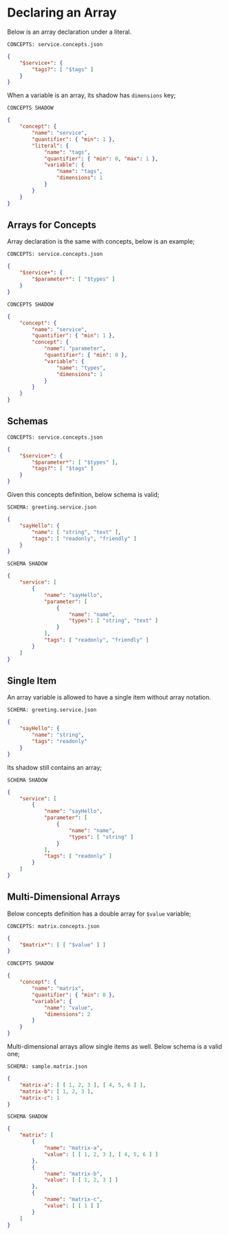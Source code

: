 # Declaring an Array

Below is an array declaration under a literal.

`CONCEPTS: service.concepts.json`

```json
{
    "$service+": {
        "tags?": [ "$tags" ]
    }
}
```

When a variable is an array, its shadow has `dimensions` key;

`CONCEPTS SHADOW`

```json
{
    "concept": {
        "name": "service",
        "quantifier": { "min": 1 },
        "literal": {
            "name": "tags",
            "quantifier": { "min": 0, "max": 1 },
            "variable": {
                "name": "tags",
                "dimensions": 1
            }
        }
    }
}
```

## Arrays for Concepts

Array declaration is the same with concepts, below is an example;

`CONCEPTS: service.concepts.json`

```json
{
    "$service+": {
        "$parameter*": [ "$types" ]
    }
}
```

`CONCEPTS SHADOW`

```json
{
    "concept": {
        "name": "service",
        "quantifier": { "min": 1 },
        "concept": {
            "name": "parameter",
            "quantifier": { "min": 0 },
            "variable": {
                "name": "types",
                "dimensions": 1
            }
        }
    }
}
```

## Schemas

`CONCEPTS: service.concepts.json`

```json
{
    "$service+": {
        "$parameter*": [ "$types" ],
        "tags?": [ "$tags" ]
    }
}
```

Given this concepts definition, below schema is valid;

`SCHEMA: greeting.service.json`

```json
{
    "sayHello": {
        "name": [ "string", "text" ],
        "tags": [ "readonly", "friendly" ]
    }
}
```

`SCHEMA SHADOW`

```json
{
    "service": [
        {
            "name": "sayHello",
            "parameter": [
                {
                    "name": "name",
                    "types": [ "string", "text" ]
                }
            ],
            "tags": [ "readonly", "friendly" ]
        }
    ]
}
```

## Single Item

An array variable is allowed to have a single item without array notation.

`SCHEMA: greeting.service.json`

```json
{
    "sayHello": {
        "name": "string",
        "tags": "readonly"
    }
}
```

Its shadow still contains an array;

`SCHEMA SHADOW`

```json
{
    "service": [
        {
            "name": "sayHello",
            "parameter": [
                {
                    "name": "name",
                    "types": [ "string" ]
                }
            ],
            "tags": [ "readonly" ]
        }
    ]
}
```

## Multi-Dimensional Arrays

Below concepts definition has a double array for `$value` variable;

`CONCEPTS: matrix.concepts.json`

```json
{
    "$matrix*": [ [ "$value" ] ]
}
```

`CONCEPTS SHADOW`

```json
{
    "concept": {
        "name": "matrix",
        "quantifier": { "min": 0 },
        "variable": {
            "name": "value",
            "dimensions": 2
        }
    }
}
```

Multi-dimensional arrays allow single items as well. Below schema is a valid
one;

`SCHEMA: sample.matrix.json`

```json
{
    "matrix-a": [ [ 1, 2, 3 ], [ 4, 5, 6 ] ],
    "matrix-b": [ 1, 2, 3 ],
    "matrix-c": 1
}
```

`SCHEMA SHADOW`

```json
{
    "matrix": [
        {
            "name": "matrix-a",
            "value": [ [ 1, 2, 3 ], [ 4, 5, 6 ] ]
        },
        {
            "name": "matrix-b",
            "value": [ [ 1, 2, 3 ] ]
        },
        {
            "name": "matrix-c",
            "value": [ [ 1 ] ]
        }
    ]
}
```
